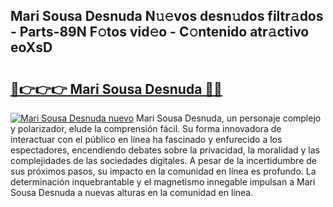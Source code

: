 ## Mari Sousa Desnuda N𝚞𝚎vos desn𝚞dos filtr𝚊dos - Parts-89N F𝚘tos vid𝚎o - C𝚘ntenido atr𝚊ctivo eoXsD

# <h2><a href="http://mb4nf2.tromn.icu/?c=Mari+Sousa+Desnuda">🔗👉👉👉 Mari Sousa Desnuda 🔗🔗</a></h2>

[![Mari Sousa Desnuda nuevo](https://i.imgur.com/pEAQMta.gif)](http://mb4nf2.tromn.icu/?c=Mari+Sousa+Desnuda)
Mari Sousa Desnuda, un personaje complejo y polarizador, elude la comprensión fácil. Su forma innovadora de interactuar con el público en línea ha fascinado y enfurecido a los espectadores, encendiendo debates sobre la privacidad, la moralidad y las complejidades de las sociedades digitales. A pesar de la incertidumbre de sus próximos pasos, su impacto en la comunidad en línea es profundo. La determinación inquebrantable y el magnetismo innegable impulsan a Mari Sousa Desnuda a nuevas alturas en la comunidad en línea.
